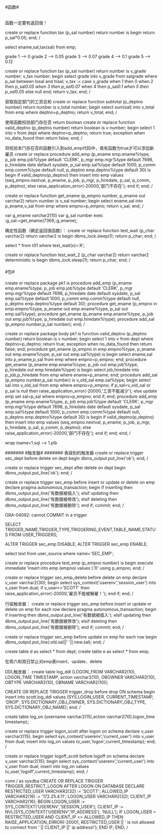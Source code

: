 ######
#函数#
######
函数一定要有返回值！

create or replace function tax 
(p_sal number)
return number
is
begin
  return p_sal*0.05;
end;
/

select ename,sal,tax(sal) from emp;

grade 1 --> 0
grade 2 --> 0.05
grade 3 --> 0.07
grade 4 --> 0.1
grade 5 --> 0.12

create or replace function tax 
(p_sal number)
return number
is
  v_grade number;
  v_tax number;
begin
  select grade into v_grade from salgrade where p_sal between losal and hisal;
  v_tax := case v_grade when 1 then 0
                        when 2 then p_sal*0.05
                        when 3 then p_sal*0.07
                        when 4 then p_sal*0.1
                        when 5 then p_sal*0.05
          else null end;
  return v_tax;
end;
/

获取指定部门的工资总和
create or replace function subtotal
(p_deptno number)
return number
is
  v_total number;
begin
  select sum(sal) into v_total from emp where deptno=p_deptno;
  return v_total;
end;
/

使用函数校验部门存在否 return boolean
create or replace function valid_deptno
(p_deptno number)
return boolean
is
  v number;
begin
  select 1 into v from dept where deptno=p_deptno;
  return true;
exception
  when no_data_found then
    return false;
end;
/

将校验本门存在否的函数引入到add_emp代码中，值有函数为true才可以添加新雇员
create or replace procedure add_emp 
(p_ename emp.ename%type,
p_job emp.job%type default 'CLERK',
p_mgr emp.mgr%type default 7698,
p_hiredate date default sysdate,
p_sal emp.sal%type default 1000,
p_comm emp.comm%type default null,
p_deptno emp.deptno%type default 30)
is
begin
  if valid_deptno(p_deptno) then
  insert into emp values 
(seq_empno.nextval,
p_ename,
p_job,
p_mgr,
p_hiredate,
p_sal,
p_comm,
p_deptno);
  else
    raise_application_error(-20000,'部门不存在');
  end if;
end;
/

create or replace function get_ename
(p_empno number,
p_ename out varchar2)
return number
is
  v_sal number;
begin
  select ename,sal into p_ename,v_sal from emp where empno=p_empno;
  return v_sal;
end;
/

var g_ename varchar2(10)
var g_sal number
exec :g_sal:=get_ename(7369,:g_ename);

确定性函数（确定返回值函数）：
create or replace function test_wait
(p_char varchar2)
return varchar2
is
begin
  dbms_lock.sleep(1);
  return p_char;
end;
/

select * from t01 where test_wait(x)='A';

create or replace function test_wait_2
(p_char varchar2)
return varchar2 deterministic
is
begin
  dbms_lock.sleep(1);
  return p_char;
end;
/

####
#包#
####
create or replace package pk1
is
procedure add_emp 
(p_ename emp.ename%type,
p_job emp.job%type default 'CLERK',
p_mgr emp.mgr%type default 7698,
p_hiredate date default sysdate,
p_sal emp.sal%type default 1000,
p_comm emp.comm%type default null,
p_deptno emp.deptno%type default 30);
procedure get_ename
(p_empno in emp.empno%type,
p_ename out emp.ename%type,
p_sal out emp.sal%type);
procedure get_ename
(p_ename emp.ename%type,
p_job out emp.job%type,
p_hiredate out emp.hiredate%type);
procedure add_sal
(p_empno number,p_sal number);
end;
/

create or replace package body pk1
is
function valid_deptno
(p_deptno number)
return boolean
is
  v number;
begin
  select 1 into v from dept where deptno=p_deptno;
  return true;
exception
  when no_data_found then
    return false;
end;
procedure get_ename
(p_empno in emp.empno%type,
p_ename out emp.ename%type,
p_sal out emp.sal%type)
is
begin
  select ename,sal into p_ename,p_sal from emp where empno=p_empno;
end;
procedure get_ename
(p_ename emp.ename%type,
p_job out emp.job%type,
p_hiredate out emp.hiredate%type)
is
begin
  select job,hiredate into p_job,p_hiredate from emp where ename=p_ename;
end;
procedure add_sal
(p_empno number,p_sal number)
is
  v_old_sal emp.sal%type;
begin
  select sal into v_old_sal from emp where empno=p_empno;
  if p_sal<v_old_sal or p_sal is null then
    raise_application_error(-20000,'工资不能减少');
  else
    update emp set sal=p_sal where empno=p_empno;
  end if; 
end;
procedure add_emp 
(p_ename emp.ename%type,
p_job emp.job%type default 'CLERK',
p_mgr emp.mgr%type default 7698,
p_hiredate date default sysdate,
p_sal emp.sal%type default 1000,
p_comm emp.comm%type default null,
p_deptno emp.deptno%type default 30)
is
begin
  if valid_deptno(p_deptno) then
  insert into emp values 
(seq_empno.nextval,
p_ename,
p_job,
p_mgr,
p_hiredate,
p_sal,
p_comm,
p_deptno);
  else
    raise_application_error(-20000,'部门不存在');
  end if;
end;
end;
/

wrap iname=1.sql --> 1.plb 

#######
#触发器#
#######
表级别的触发器
create or replace trigger sec_dept
before delete on dept
begin
  dbms_output.put_line('ok');
end;
/

create or replace trigger sec_dept
after delete on dept
begin
  dbms_output.put_line('ok');
end;
/

create or replace trigger sec_emp
before insert or update or delete on emp
declare
  pragma autonomous_transaction;
begin
  if inserting then
    dbms_output.put_line('有数据被插入');
  elsif updating then
    dbms_output.put_line('有数据被修改');
  elsif deleting then 
    dbms_output.put_line('有数据被删除');
  end if;
  commit;
end;
/

ORA-04092: cannot COMMIT in a trigger

SELECT TRIGGER_NAME,TRIGGER_TYPE,TRIGGERING_EVENT,TABLE_NAME,STATUS FROM USER_TRIGGERS;

ALTER TRIGGER sec_emp DISABLE;
ALTER TRIGGER sec_emp ENABLE;

select text from user_source where name='SEC_EMP';

create or replace procedure test_emp
(p_empno number)
is
begin
  execute immediate 'insert into emp (empno) values (:1)' using p_empno;
end;
/

create or replace trigger sec_emp_delete
before delete on emp
declare
  v_user varchar2(30);
begin
  select sys_context('userenv','session_user') into v_user from dual;
  if v_user<>'SCOTT' then
    raise_application_error(-20000,'雇员不能被解雇！');
  end if;
end;
/

行级触发器：
create or replace trigger sec_emp
before insert or update or delete on emp for each row
declare
  pragma autonomous_transaction;
begin
  if inserting then
    dbms_output.put_line('有数据被插入');
  elsif updating then
    dbms_output.put_line('有数据被修改');
  elsif deleting then 
    dbms_output.put_line('有数据被删除');
  end if;
  commit;
end;
/

create or replace trigger sec_emp
before update on emp for each row
begin
  dbms_output.put_line(:old.sal||' '||:new.sal);
end;
/

create table d as select * from dept;
create table e as select * from emp;

在周六和周日禁止对emp表insert、update、delete

DDL触发器：
create table log_ddl 
(LOGON_FROM VARCHAR2(10),
LOGON_TIME TIMESTAMP,
action varchar2(10),
OBOWNER VARCHAR2(10),
OBTYPE VARCHAR2(10),
OBNAME VARCHAR2(10));

CREATE OR REPLACE TRIGGER trigger_drop
before drop
ON schema
begin
  insert into scott.log_ddl values 
(SYS.LOGIN_USER,
CURRENT_TIMESTAMP,
'DROP',
SYS.DICTIONARY_OBJ_OWNER,
SYS.DICTIONARY_OBJ_TYPE,
SYS.DICTIONARY_OBJ_NAME);
end;
/

create table log_on (username varchar2(15),action varchar2(10),logon_time timestamp);

create or replace trigger logon_scott
after logon on schema
declare
  v_user varchar2(15); 
begin
  select sys_context('userenv','current_user') into v_user from dual;
  insert into log_on values (v_user,'logon',current_timestamp);
end;
/

create or replace trigger logoff_scott
before logoff on schema
declare
  v_user varchar2(15); 
begin
  select sys_context('userenv','current_user') into v_user from dual;
  insert into log_on values (v_user,'logoff',current_timestamp);
end;
/

conn / as sysdba
CREATE OR REPLACE TRIGGER TRIGGER_RESTRICT_LOGON
AFTER LOGON ON DATABASE
DECLARE
 RESTRICTED_USER VARCHAR2(32) := 'SCOTT';
 ALLOWED_IP      VARCHAR2(16) := '172.25.4.11';
 LOGON_USER      VARCHAR2(32);
 CLIENT_IP       VARCHAR2(16);
BEGIN
 LOGON_USER := SYS_CONTEXT('USERENV','SESSION_USER');
 CLIENT_IP  := NVL(SYS_CONTEXT('USERENV','IP_ADDRESS'), 'NULL');
  IF LOGON_USER = RESTRICTED_USER AND CLIENT_IP <> ALLOWED_IP THEN
   RAISE_APPLICATION_ERROR(-20001, RESTRICTED_USER || ' is not allowed to connect from ' || CLIENT_IP ||' ip address!');
 END IF;
END;
/

